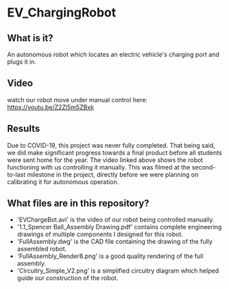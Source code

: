 # EV_ChargingRobot

## What is it?
An autonomous robot which locates an electric vehicle's charging port and plugs it in.

## Video
watch our robot move under manual control here:
https://youtu.be/Z2Zl5m5ZBxk

## Results
Due to COVID-19, this project was never fully completed. That being said, we did make significant progress towards a final product before all students were sent home for the year. The video linked above shows the robot functioning with us controlling it manually. This was filmed at the second-to-last milestone in the project, directly before we were planning on calibrating it for autonomous operation. 

## What files are in this repository?

 - 'EVChargeBot.avi' is the video of our robot being controlled manually.
 - '1.1_Spencer Ball_Assembly Drawing.pdf' contains complete engineering drawings of multiple components I designed for this robot.
 - 'FullAssembly.dwg' is the CAD file containing the drawing of the fully assembled robot.
 - 'FullAssembly_Render8.png' is a good quality rendering of the full assembly.
 - 'Circuitry_Simple_V2.png' is a simplified circuitry diagram which helped guide our construction of the robot.
